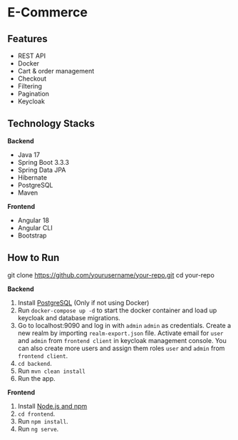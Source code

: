 # E-Commerce

## Features
- REST API
- Docker
- Cart & order management
- Checkout
- Filtering
- Pagination
- Keycloak
## Technology Stacks
**Backend**
- Java 17
- Spring Boot 3.3.3
- Spring Data JPA
- Hibernate
- PostgreSQL
- Maven

**Frontend**
- Angular 18
- Angular CLI
- Bootstrap

## How to  Run

git clone https://github.com/yourusername/your-repo.git
cd your-repo

**Backend**

1. Install [PostgreSQL](https://www.postgresql.org/download/) (Only if not using Docker)
2. Run `docker-compose up -d` to start the docker container and load up keycloak and database migrations.
3. Go to localhost:9090 and log in with `admin` `admin` as credentials. Create a new realm by importing `realm-export.json` file.
   Activate email for `user` and `admin` from `frontend client` in keycloak management console. You can also create more users
   and assign them roles `user` and `admin` from `frontend client`.
4. `cd backend`.
5. Run `mvn clean install`
6. Run the app.

**Frontend**
1. Install [Node.js and npm](https://www.npmjs.com/get-npm)
2. `cd frontend`.
3. Run `npm install`.
4. Run `ng serve`.

